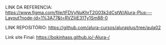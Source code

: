 LINK DA REFERENCIA: https://www.figma.com/file/tFDVyNuKhrT2G03k2dCstW/Alura-Plus---Layout?node-id=1%3A77&t=RVZIiiE31Ty1Sm88-0

LINK REPOSITÓRIO: https://github.com/alura-cursos/aluraplus/tree/aula02

Link site Final: https://bokinhass.github.io/-Alura-/
